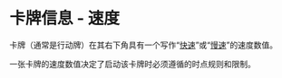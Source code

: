 # 卡牌信息 - 速度

卡牌（通常是行动牌）在其右下角具有一个写作“[快速](../../yong-yu-ji/you-xi-shu-yu.md#fast)”或“[慢速](../../yong-yu-ji/you-xi-shu-yu.md#slow)”的速度数值。

一张卡牌的速度数值决定了启动该卡牌时必须遵循的时点规则和限制。
